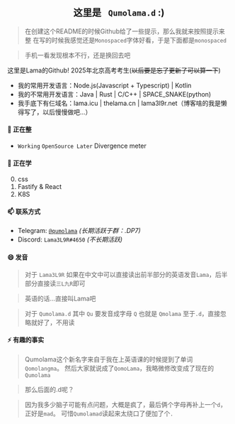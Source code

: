 <h2 align="center"> 这里是 <code> Qumolama.d</code> :)  </h1>

<!--
**Lama3L9R/Lama3L9R** is a ✨ _special_ ✨ repository because its `README.md` (this file) appears on your GitHub profile.

Here are some ideas to get you started:

- 🔭 I’m currently working on ...
- 🌱 I’m currently learning ...
- 👯 I’m looking to collaborate on ...
- 🤔 I’m looking for help with ...
- 💬 Ask me about ...
- 📫 How to reach me: ...
- 😄 Pronouns: ...
- ⚡ Fun fact: ...
-->

> 在创建这个README的时候Github给了一些提示，那么我就来按照提示来整
> 在写的时候我感觉还是`Monospaced`字体好看，于是下面都是`monospaced`

> 手机一看发现根本不行，还是换回去吧

这里是Lama的Github! 2025年北京高考考生(~~以后要是忘了更新了可以算一下~~)
+ 我的常用开发语言：Node.js(Javascript + Typescript) | Kotlin
+ 我的不常用开发语言：Java | Rust | C/C++ | SPACE_SNAKE(python)
+ 我手底下有仨域名：lama.icu | thelama.cn | lama3l9r.net（博客啥的我是懒得写了，以后慢慢做吧...）

#### 🔭 正在整

- `Working` `OpenSource Later` Divergence meter

#### 🌱 正在学

0. css
1. Fastify & React
3. K8S

#### 📫 联系方式

- Telegram: [`@qumolama`](https://t.me/qumolama) *(长期活跃于群：.DP7)*
- Discord: `Lama3L9R#4650` *(不长期活跃)*

#### 😄 发音
> 对于 `Lama3L9R` 如果在中文中可以直接读出前半部分的英语发音`Lama`，后半部分直接读`三L九R`即可

> 英语的话...直接叫Lama吧

> 对于 `Qumolama.d` 其中 `Qu` 要发音成字母 `Q` 也就是 `Qmolama` 至于`.d`，直接忽略就好了，不用读  

#### ⚡ 有趣的事实

> Qumolama这个新名字来自于我在上英语课的时候提到了单词`Qomolangma`。
> 然后大家就说成了`QomoLama`，我略微修改变成了现在的`Qumolama`

> 那么后面的.d呢？

> 因为我多少脑子可能有点问题，大概是疯了，最后俩个字母再补上一个`d`，正好是`mad`。
> 可惜`Qumolamad`读起来太绕口了便加了个`.`


